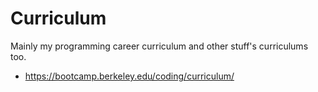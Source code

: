 # Curriculum
Mainly my programming career curriculum and other stuff's curriculums too.

* https://bootcamp.berkeley.edu/coding/curriculum/
